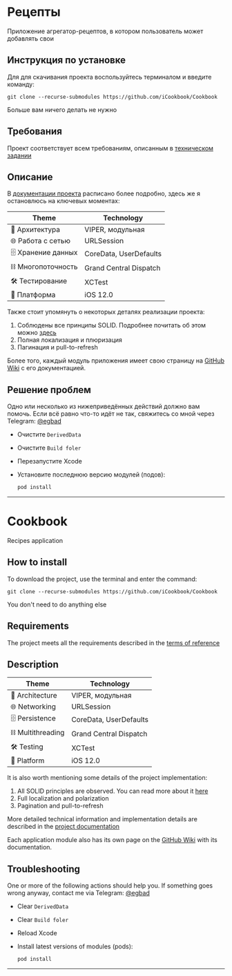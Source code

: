 # Рецепты

Приложение агрегатор-рецептов, в котором пользователь может добавлять свои

## Инструкция по установке

Для для скачивания проекта воспользуйтесь терминалом и введите команду:

```
git clone --recurse-submodules https://github.com/iCookbook/Cookbook
```

Больше вам ничего делать не нужно

## Требования

Проект соответствует всем требованиям, описанным в [техническом задании](https://github.com/iCookbook/Cookbook/wiki/Technical-Requirements)

## Описание

В [документации проекта](https://github.com/iCookbook/Cookbook/wiki) расписано более подробно, здесь же я остановлюсь на ключевых моментах:

| Theme | Technology |
|---|---|
| 🧱 Архитектура | VIPER, модульная |
| 🌐 Работа с сетью | URLSession |
| 🗄 Хранение данных | CoreData, UserDefaults |
| ⛓ Многопоточность | Grand Central Dispatch |
| 🛠 Тестирование | XCTest |
| 📱 Платформа | iOS 12.0 |

Также стоит упомянуть о некоторых деталях реализации проекта:

1. Соблюдены все принципы SOLID. Подробнее почитать об этом можно [здесь](https://github.com/iCookbook/Cookbook/wiki/SOLID)
2. Полная локализация и плюризация
3. Пагинация и pull-to-refresh

Более того, каждый модуль приложения имеет свою страницу на [GitHub Wiki](https://docs.github.com/en/communities/documenting-your-project-with-wikis/about-wikis) с его документацией.

## Решение проблем

Одно или несколько из нижеприведённых действий должно вам помочь. Если всё равно что-то идёт не так, свяжитесь со мной через Telegram: [@egbad](https://t.me/egbad)

- Очистите `DerivedData`
- Очистите `Build foler`
- Перезапустите Xcode
- Установите последнюю версию модулей (подов):
    
    ```bash
    pod install
    ```

---

# Cookbook

Recipes application

## How to install

To download the project, use the terminal and enter the command:

```
git clone --recurse-submodules https://github.com/iCookbook/Cookbook
```

You don't need to do anything else

## Requirements

The project meets all the requirements described in the [terms of reference](https://github.com/iCookbook/Cookbook/wiki/Technical-Requirements)

## Description

| Theme | Technology |
|---|---|
| 🧱 Architecture | VIPER, модульная |
| 🌐 Networking | URLSession |
| 🗄 Persistence | CoreData, UserDefaults |
| ⛓ Multithreading | Grand Central Dispatch |
| 🛠 Testing | XCTest |
| 📱 Platform | iOS 12.0 |

It is also worth mentioning some details of the project implementation:

1. All SOLID principles are observed. You can read more about it [here](https://github.com/cookbook/Cookbook/wiki/SOLID )
2. Full localization and polarization
3. Pagination and pull-to-refresh

More detailed technical information and implementation details are described in the [project documentation](https://github.com/iCookbook/Cookbook/wiki )

Each application module also has its own page on the [GitHub Wiki](https://docs.github.com/en/communities/documenting-your-project-with-wikis/about-wikis ) with its documentation.

## Troubleshooting

One or more of the following actions should help you. If something goes wrong anyway, contact me via Telegram: [@egbad](https://t.me/egbad)

- Clear `DerivedData`
- Clear `Build foler`
- Reload Xcode
- Install latest versions of modules (pods):
    
    ```bash
    pod install
    ```

---
